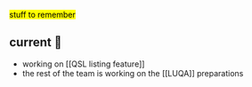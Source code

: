 <mark class='underline'>stuff to remember</mark>

## current 📓
- working on [[QSL listing feature]]
- the rest of the team is working on the [[LUQA]] preparations
